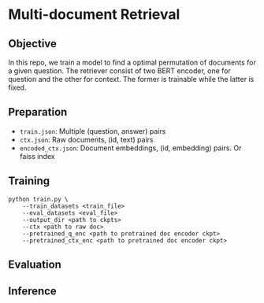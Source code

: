 # Multi-document Retrieval
## Objective
In this repo, we train a model to find a optimal permutation of documents for a given question.
The retriever consist of two BERT encoder, one for question and the other for context. The former is trainable while the latter is fixed.

## Preparation
- `train.json`: Multiple (question, answer) pairs
- `ctx.json`: Raw documents, (id, text) pairs
- `encoded_ctx.json`: Document embeddings, (id, embedding) pairs. Or faiss index
    <!-- - Should be updated every 3k steps -->

## Training
```
python train.py \
    --train_datasets <train_file>
    --eval_datasets <eval_file>
    --output_dir <path to ckpts>
    --ctx <path to raw doc>
    --pretrained_q_enc <path to pretrained doc encoder ckpt>
    --pretrained_ctx_enc <path to pretrained doc encoder ckpt>
```



## Evaluation


## Inference

